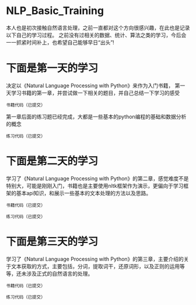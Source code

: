 # NLP_Basic_Training
本人也是初次接触自然语言处理，之前一直都对这个方向很感兴趣，在此也是记录以下自己的学习过程。
之前没有过相关的数据、统计、算法之类的学习，今后会一一抓紧时间补上，也希望自己能够早日“出头”!


# 下面是第一天的学习
决定以《Natural Language Processing with Python》来作为入门书籍，
第一天学习书籍的第一章，并尝试做一下相关的题目，并自己总结一下学习的感受

`书籍代码（已提交）`

第一章后面的练习题已经完成，大都是一些基本的python编程的基础和数据分析的概念

`练习代码（已提交）`

# 下面是第二天的学习

学习了《Natural Language Processing with Python》的第二章，感觉难度不是特别大，可能是刚刚入门，书籍也是主要使用nltk框架作为演示，更偏向于学习框架的基本api知识，和展示一些基本的文本处理的方法以及思路。

`书籍代码（已提交）`

`练习代码（已提交）`

# 下面是第三天的学习

学习了《Natural Language Processing with Python》的第三章，主要介绍的关于文本获取的方式，主要包括，分词，提取词干，还原词形，以及正则的运用等等，还未涉及正式的自然语言的处理。

`书籍代码（已提交）`

`练习代码（已提交）`
